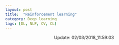 ```yaml
---
layout: post
title:  "Reinforcement learning"
category: Deep learning
tags: [DL, NLP, CV, CL]
---
```






<center> Update: 02/03/2018_11:59:03</center>

  	
